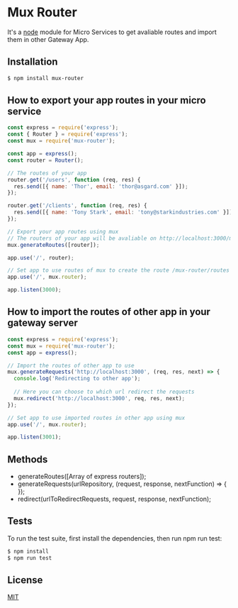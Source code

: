 # Mux Router
It's a [node](http://nodejs.org) module for Micro Services to get avaliable routes and import them in other Gateway App.

## Installation

```bash
$ npm install mux-router
```

## How to export your app routes in your micro service

```javascript
const express = require('express');
const { Router } = require('express');
const mux = require('mux-router');

const app = express();
const router = Router();

// The routes of your app
router.get('/users', function (req, res) {
  res.send([{ name: 'Thor', email: 'thor@asgard.com' }]);
});

router.get('/clients', function (req, res) {
  res.send([{ name: 'Tony Stark', email: 'tony@starkindustries.com' }]);
});

// Export your app routes using mux
// The routers of your app will be avaliable on http://localhost:3000/mux-router/routes
mux.generateRoutes([router]);

app.use('/', router);

// Set app to use routes of mux to create the route /mux-router/routes
app.use('/', mux.router);

app.listen(3000);
```

## How to import the routes of other app in your gateway server

```javascript
const express = require('express');
const mux = require('mux-router');
const app = express();

// Import the routes of other app to use
mux.generateRequests('http://localhost:3000', (req, res, next) => {
  console.log('Redirecting to other app');
  
  // Here you can choose to which url redirect the requests
  mux.redirect('http://localhost:3000', req, res, next);
});

// Set app to use imported routes in other app using mux
app.use('/', mux.router);

app.listen(3001);
```

## Methods
* generateRoutes([Array of express routers]);
* generateRequests(urlRepository, (request, response, nextFunction) => { });
* redirect(urlToRedirectRequests, request, response, nextFunction);

## Tests
To run the test suite, first install the dependencies, then run npm run test:

```bash
$ npm install
$ npm run test
```

## License
[MIT](LICENSE)
